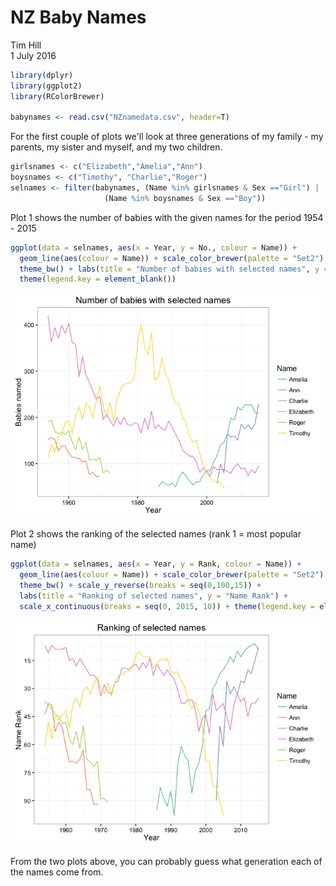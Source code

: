 # NZ Baby Names
Tim Hill  
1 July 2016  


```r
library(dplyr)
library(ggplot2)
library(RColorBrewer)

babynames <- read.csv("NZnamedata.csv", header=T)
```

For the first couple of plots we'll look at three generations of my family - my parents, my sister and myself, and my two children.


```r
girlsnames <- c("Elizabeth","Amelia","Ann")
boysnames <- c("Timothy", "Charlie","Roger")
selnames <- filter(babynames, (Name %in% girlsnames & Sex =="Girl") | 
                     (Name %in% boysnames & Sex =="Boy"))
```

Plot 1 shows the number of babies with the given names for the period 1954 - 2015


```r
ggplot(data = selnames, aes(x = Year, y = No., colour = Name)) +
  geom_line(aes(colour = Name)) + scale_color_brewer(palette = "Set2") +
  theme_bw() + labs(title = "Number of babies with selected names", y = "Babies named") +
  theme(legend.key = element_blank())
```

![](Baby_names_MD_files/figure-html/unnamed-chunk-3-1.png) 

Plot 2 shows the ranking of the selected names (rank 1 = most popular name)


```r
ggplot(data = selnames, aes(x = Year, y = Rank, colour = Name)) +
  geom_line(aes(colour = Name)) + scale_color_brewer(palette = "Set2") +
  theme_bw() + scale_y_reverse(breaks = seq(0,100,15)) + 
  labs(title = "Ranking of selected names", y = "Name Rank") + 
  scale_x_continuous(breaks = seq(0, 2015, 10)) + theme(legend.key = element_blank())
```

![](Baby_names_MD_files/figure-html/unnamed-chunk-4-1.png) 

From the two plots above, you can probably guess what generation each of the names come from.
